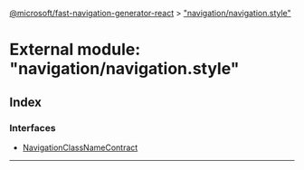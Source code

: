 [@microsoft/fast-navigation-generator-react](../README.md) > ["navigation/navigation.style"](../modules/_navigation_navigation_style_.md)

# External module: "navigation/navigation.style"

## Index

### Interfaces

* [NavigationClassNameContract](../interfaces/_navigation_navigation_style_.navigationclassnamecontract.md)

---

